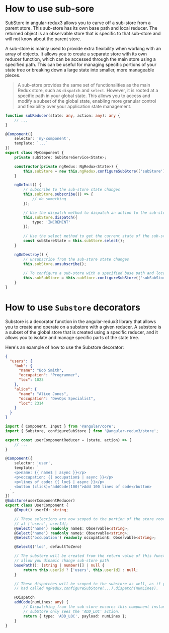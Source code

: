 # How to use sub-sore
SubStore in angular-redux3 allows you to carve off a sub-store from a parent store.
This sub-store has its own base path and local reducer.
The returned object is an observable store that is specific to that sub-store and will not know about the parent store.

A sub-store is mainly used to provide extra flexibility when working with an array of objects.
It allows you to create a separate store with its own reducer function, which can be accessed through the main store using a specified path.
This can be useful for managing specific portions of your state tree or breaking down a large state into smaller, more manageable pieces.

> A sub-store provides the same set of functionalities as the main Redux store, such as `dispatch` and `select`.
> However, it is rooted at a specific path in your global state.
> This allows you to access and modify a subset of the global state, enabling more granular control and flexibility over your application state management.

```typescript
function subReducer(state: any, action: any): any {
    // ...
}

@Component({
    selector: 'my-component',
    template: `...`
})
export class MyComponent {
    private subStore: SubStoreService<State>;

    constructor(private ngRedux: NgRedux<State>) {
        this.subStore = new this.ngRedux.configureSubStore(['subStore'], subReducer);
    }

    ngOnInit() {
        // subscribe to the sub-store state changes
        this.subStore.subscribe(() => {
            // do something
        });

        // Use the dispatch method to dispatch an action to the sub-store:
        this.subStore.dispatch({
            type: 'INCREMENT'
        });
        
        // Use the select method to get the current state of the sub-store:
        const subStoreState = this.subStore.select();
    }

    ngOnDestroy() {
        // unsubscribe from the sub-store state changes
        this.subStore.unsubscribe();
        
        // To configure a sub-store with a specified base path and local reducer, use the configureSubStore method:
        this.subSubStore = this.subStore.configureSubStore(['subSubStore'], subSubReducer);
    }
}
```

# How to use `Substore` decorators
Substore is a decorator function in the angular-redux3 library that allows you to create and operate on a substore with a given reducer.
A substore is a subset of the global store that is created using a specific reducer, and it allows you to isolate and manage specific parts of the state tree.

Here's an example of how to use the Substore decorator:

```json
{
  "users": {
    "bob": {
      "name": "Bob Smith",
      "occupation": "Programmer",
      "loc": 1023
    },
    "alice": {
      "name": "Alice Jones",
      "occupation": "DevOps Specialist",
      "loc": 2314
    }
  }
}
```

```typescript
import { Component, Input } from '@angular/core';
import { Substore, configureSubStore } from '@angular-redux3/store';

export const userComponentReducer = (state, action) => {
    // ...
}

@Component({
    selector: 'user',
    template: `
    <p>name: {{ name$ | async }}</p>
    <p>occupation: {{ occupation$ | async }}</p>
    <p>lines of code: {{ loc$ | async }}</p>
    <button (click)="addCode(100)">Add 100 lines of code</button>
  `,
})
@Substore(userComponentReducer)
export class UserComponent {
    @Input() userId: string;

    // These selections are now scoped to the portion of the store rooted
    // at ['users', userId];
    @Select('name') readonly name$: Observable<string>;
    @Select('name') readonly name$: Observable<string>;
    @Select('occupation') readonly occupation$: Observable<string>;

    @Select$('loc', defaultToZero)

    // The substore will be created from the return value of this function.
    // allow you dinamic change sub-store path
    basePath(): (string | number)[] | null {
        return this.userId ? ['users', this.userId] : null;
    }

    // These dispatches will be scoped to the substore as well, as if you
    // had called ngRedux.configureSubStore(...).dispatch(numLines).

    @Dispatch
    addCode(numLines: any) {
        // Dispatching from the sub-store ensures this component instance's
        // subStore only sees the 'ADD_LOC' action.
        return { type: 'ADD_LOC', payload: numLines };
    }
}
```

